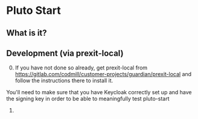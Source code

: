 # Pluto Start

## What is it?

## Development (via prexit-local)

0. If you have not done so already, get prexit-local from https://gitlab.com/codmill/customer-projects/guardian/prexit-local
   and follow the instructions there to install it.

You'll need to make sure that you have Keycloak correctly set up and have the signing key
in order to be able to meaningfully test pluto-start

1.
